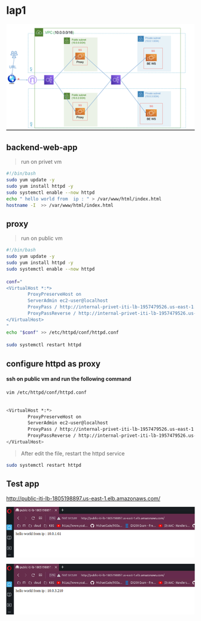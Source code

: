 # lap1
![alt](./assets/MicrosoftTeams-image.png)

## backend-web-app
> run on privet vm 
```bash
#!/bin/bash
sudo yum update -y
sudo yum install httpd -y
sudo systemctl enable --now httpd
echo " hello world from  ip : " > /var/www/html/index.html
hostname -I  >> /var/www/html/index.html
```
## proxy

> run on public vm
```bash
#!/bin/bash
sudo yum update -y
sudo yum install httpd -y
sudo systemctl enable --now httpd

conf="
<VirtualHost *:*>
        ProxyPreserveHost on
        ServerAdmin ec2-user@localhost
        ProxyPass / http://internal-privet-iti-lb-1957479526.us-east-1.elb.amazonaws.com/
        ProxyPassReverse / http://internal-privet-iti-lb-1957479526.us-east-1.elb.amazonaws.com/
</VirtualHost>
"
echo "$conf" >> /etc/httpd/conf/httpd.conf

sudo systemctl restart httpd

```

## configure httpd as proxy


####  ssh on public vm and run the following command
```bash
vim /etc/httpd/conf/httpd.conf
```

```bash

<VirtualHost *:*>
        ProxyPreserveHost on
        ServerAdmin ec2-user@localhost
        ProxyPass / http://internal-privet-iti-lb-1957479526.us-east-1.elb.amazonaws.com/
        ProxyPassReverse / http://internal-privet-iti-lb-1957479526.us-east-1.elb.amazonaws.com/
</VirtualHost>

```
> After edit the file, restart the httpd service

```bash
sudo systemctl restart httpd
```
## Test app
http://public-iti-lb-1805198897.us-east-1.elb.amazonaws.com/

![alt](./assets/Screenshot%20from%202022-06-30%2023-20-49.png)

![alt](./assets/Screenshot%20from%202022-06-30%2023-23-02.png)
